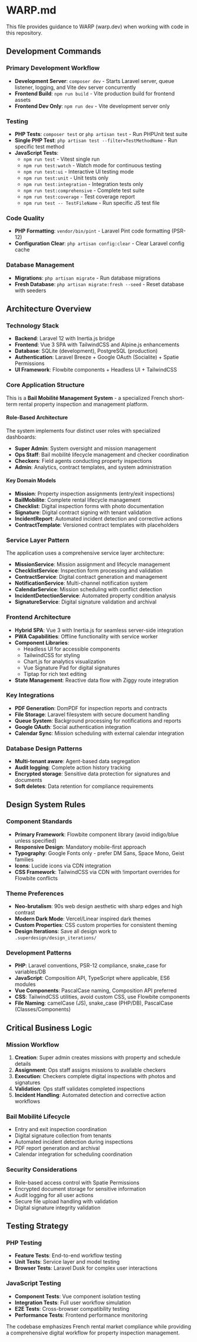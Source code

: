 # WARP.md

This file provides guidance to WARP (warp.dev) when working with code in this repository.

## Development Commands

### Primary Development Workflow
- **Development Server**: `composer dev` - Starts Laravel server, queue listener, logging, and Vite dev server concurrently
- **Frontend Build**: `npm run build` - Vite production build for frontend assets
- **Frontend Dev Only**: `npm run dev` - Vite development server only

### Testing
- **PHP Tests**: `composer test` or `php artisan test` - Run PHPUnit test suite
- **Single PHP Test**: `php artisan test --filter=TestMethodName` - Run specific test method
- **JavaScript Tests**:
  - `npm run test` - Vitest single run
  - `npm run test:watch` - Watch mode for continuous testing
  - `npm run test:ui` - Interactive UI testing mode
  - `npm run test:unit` - Unit tests only
  - `npm run test:integration` - Integration tests only
  - `npm run test:comprehensive` - Complete test suite
  - `npm run test:coverage` - Test coverage report
  - `npm run test -- TestFileName` - Run specific JS test file

### Code Quality
- **PHP Formatting**: `vendor/bin/pint` - Laravel Pint code formatting (PSR-12)
- **Configuration Clear**: `php artisan config:clear` - Clear Laravel config cache

### Database Management
- **Migrations**: `php artisan migrate` - Run database migrations
- **Fresh Database**: `php artisan migrate:fresh --seed` - Reset database with seeders

## Architecture Overview

### Technology Stack
- **Backend**: Laravel 12 with Inertia.js bridge
- **Frontend**: Vue 3 SPA with TailwindCSS and Alpine.js enhancements
- **Database**: SQLite (development), PostgreSQL (production)
- **Authentication**: Laravel Breeze + Google OAuth (Socialite) + Spatie Permissions
- **UI Framework**: Flowbite components + Headless UI + TailwindCSS

### Core Application Structure
This is a **Bail Mobilité Management System** - a specialized French short-term rental property inspection and management platform.

#### Role-Based Architecture
The system implements four distinct user roles with specialized dashboards:
- **Super Admin**: System oversight and mission management
- **Ops Staff**: Bail mobilité lifecycle management and checker coordination  
- **Checkers**: Field agents conducting property inspections
- **Admin**: Analytics, contract templates, and system administration

#### Key Domain Models
- **Mission**: Property inspection assignments (entry/exit inspections)
- **BailMobilite**: Complete rental lifecycle management
- **Checklist**: Digital inspection forms with photo documentation
- **Signature**: Digital contract signing with tenant validation
- **IncidentReport**: Automated incident detection and corrective actions
- **ContractTemplate**: Versioned contract templates with placeholders

### Service Layer Pattern
The application uses a comprehensive service layer architecture:
- **MissionService**: Mission assignment and lifecycle management
- **ChecklistService**: Inspection form processing and validation
- **ContractService**: Digital contract generation and management
- **NotificationService**: Multi-channel notification system
- **CalendarService**: Mission scheduling with conflict detection
- **IncidentDetectionService**: Automated property condition analysis
- **SignatureService**: Digital signature validation and archival

### Frontend Architecture
- **Hybrid SPA**: Vue 3 with Inertia.js for seamless server-side integration
- **PWA Capabilities**: Offline functionality with service worker
- **Component Libraries**: 
  - Headless UI for accessible components
  - TailwindCSS for styling
  - Chart.js for analytics visualization
  - Vue Signature Pad for digital signatures
  - Tiptap for rich text editing
- **State Management**: Reactive data flow with Ziggy route integration

### Key Integrations
- **PDF Generation**: DomPDF for inspection reports and contracts
- **File Storage**: Laravel filesystem with secure document handling
- **Queue System**: Background processing for notifications and reports
- **Google OAuth**: Social authentication integration
- **Calendar Sync**: Mission scheduling with external calendar integration

### Database Design Patterns
- **Multi-tenant aware**: Agent-based data segregation
- **Audit logging**: Complete action history tracking
- **Encrypted storage**: Sensitive data protection for signatures and documents
- **Soft deletes**: Data retention for compliance requirements

## Design System Rules

### Component Standards
- **Primary Framework**: Flowbite component library (avoid indigo/blue unless specified)
- **Responsive Design**: Mandatory mobile-first approach
- **Typography**: Google Fonts only - prefer DM Sans, Space Mono, Geist families
- **Icons**: Lucide icons via CDN integration
- **CSS Framework**: TailwindCSS via CDN with !important overrides for Flowbite conflicts

### Theme Preferences
- **Neo-brutalism**: 90s web design aesthetic with sharp edges and high contrast
- **Modern Dark Mode**: Vercel/Linear inspired dark themes
- **Custom Properties**: CSS custom properties for consistent theming
- **Design Iterations**: Save all design work to `.superdesign/design_iterations/`

### Development Patterns
- **PHP**: Laravel conventions, PSR-12 compliance, snake_case for variables/DB
- **JavaScript**: Composition API, TypeScript where applicable, ES6 modules
- **Vue Components**: PascalCase naming, Composition API preferred
- **CSS**: TailwindCSS utilities, avoid custom CSS, use Flowbite components
- **File Naming**: camelCase (JS), snake_case (PHP/DB), PascalCase (Classes/Components)

## Critical Business Logic

### Mission Workflow
1. **Creation**: Super admin creates missions with property and schedule details
2. **Assignment**: Ops staff assigns missions to available checkers
3. **Execution**: Checkers complete digital inspections with photos and signatures
4. **Validation**: Ops staff validates completed inspections
5. **Incident Handling**: Automated detection and corrective action workflows

### Bail Mobilité Lifecycle
- Entry and exit inspection coordination
- Digital signature collection from tenants
- Automated incident detection during inspections
- PDF report generation and archival
- Calendar integration for scheduling coordination

### Security Considerations
- Role-based access control with Spatie Permissions
- Encrypted document storage for sensitive information
- Audit logging for all user actions
- Secure file upload handling with validation
- Digital signature integrity validation

## Testing Strategy

### PHP Testing
- **Feature Tests**: End-to-end workflow testing
- **Unit Tests**: Service layer and model testing
- **Browser Tests**: Laravel Dusk for complex user interactions

### JavaScript Testing
- **Component Tests**: Vue component isolation testing
- **Integration Tests**: Full user workflow simulation
- **E2E Tests**: Cross-browser compatibility testing
- **Performance Tests**: Frontend performance monitoring

The codebase emphasizes French rental market compliance while providing a comprehensive digital workflow for property inspection management.
